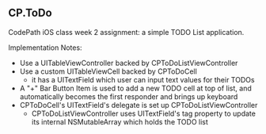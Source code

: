 ## CP.ToDo

CodePath iOS class week 2 assignment: a simple TODO List application.

Implementation Notes:
- Use a UITableViewController backed by CPToDoListViewController
- Use a custom UITableViewCell backed by CPToDoCell
  - it has a UITextField which user can input text values for their TODOs
- A "+" Bar Button Item is used to add a new TODO cell at top of list, and automatically becomes the first responder and brings up keyboard
- CPToDoCell's UITextField's delegate is set up CPToDoListViewController
  - CPToDoListViewController uses UITextField's tag property to update its internal NSMutableArray which holds the TODO list
